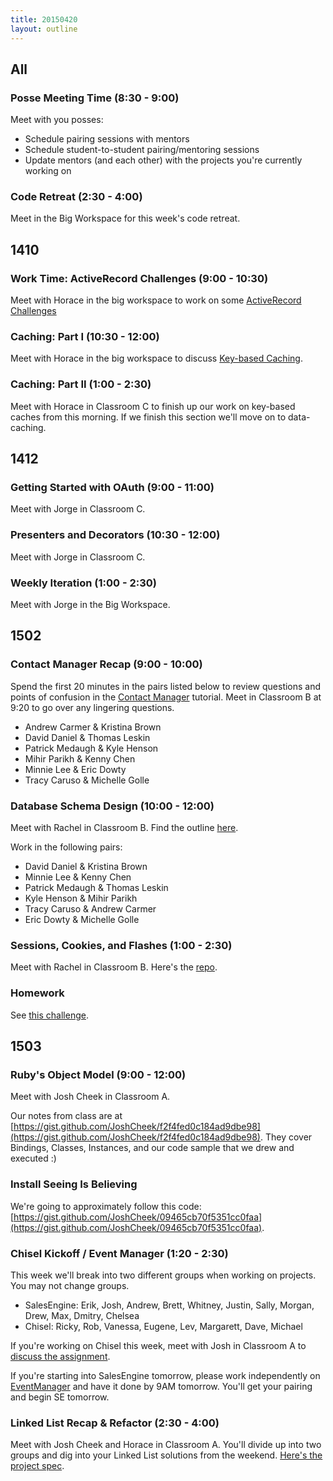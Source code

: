 ```yaml
---
title: 20150420
layout: outline
---
```


## All

### Posse Meeting Time (8:30 - 9:00)

Meet with you posses:

* Schedule pairing sessions with mentors
* Schedule student-to-student pairing/mentoring sessions
* Update mentors (and each other) with the projects you're currently working on

### Code Retreat (2:30 - 4:00)

Meet in the Big Workspace for this week's code retreat.

## 1410

### Work Time: ActiveRecord Challenges (9:00 - 10:30)

Meet with Horace in the big workspace to work on some [ActiveRecord Challenges](https://gist.github.com/worace/79c93b87da1a232fb2f7)

### Caching: Part I (10:30 - 12:00)

Meet with Horace in the big workspace to discuss [Key-based Caching](https://github.com/turingschool/lesson_plans/blob/master/ruby_04-apis_and_scalability/key_based_caching.markdown).

### Caching: Part II (1:00 - 2:30)

Meet with Horace in Classroom C to finish up our work on key-based caches from this morning. If we finish this section we'll move on to data-caching.

## 1412

### Getting Started with OAuth (9:00 - 11:00)

Meet with Jorge in Classroom C.

### Presenters and Decorators (10:30 - 12:00)

Meet with Jorge in Classroom C.

### Weekly Iteration (1:00 - 2:30)

Meet with Jorge in the Big Workspace.

## 1502

### Contact Manager Recap (9:00 - 10:00)

Spend the first 20 minutes in the pairs listed below to review questions and points of confusion in the [Contact Manager](http://tutorials.jumpstartlab.com/projects/contact_manager.html) tutorial. Meet in Classroom B at 9:20 to go over any lingering questions.

* Andrew Carmer & Kristina Brown
* David Daniel & Thomas Leskin
* Patrick Medaugh & Kyle Henson
* Mihir Parikh & Kenny Chen
* Minnie Lee & Eric Dowty
* Tracy Caruso & Michelle Golle

### Database Schema Design (10:00 - 12:00)

Meet with Rachel in Classroom B. Find the outline [here](https://github.com/turingschool/lesson_plans/blob/master/ruby_02-web_applications_with_ruby/database_schema_design.markdown).

Work in the following pairs:

* David Daniel & Kristina Brown
* Minnie Lee & Kenny Chen
* Patrick Medaugh & Thomas Leskin
* Kyle Henson & Mihir Parikh
* Tracy Caruso & Andrew Carmer
* Eric Dowty & Michelle Golle

### Sessions, Cookies, and Flashes (1:00 - 2:30)

Meet with Rachel in Classroom B. Here's the [repo](https://github.com/rwarbelow/sessions-cookies-flashes).

### Homework

See [this challenge](https://github.com/turingschool/challenges/blob/master/sessions_flashes_cookies.markdown).

## 1503

### Ruby's Object Model (9:00 - 12:00)

Meet with Josh Cheek in Classroom A.

Our notes from class are at [https://gist.github.com/JoshCheek/f2f4fed0c184ad9dbe98](https://gist.github.com/JoshCheek/f2f4fed0c184ad9dbe98).
They cover Bindings, Classes, Instances, and our code sample that we drew and executed :)

### Install Seeing Is Believing

We're going to approximately follow this code: [https://gist.github.com/JoshCheek/09465cb70f5351cc0faa](https://gist.github.com/JoshCheek/09465cb70f5351cc0faa).

### Chisel Kickoff / Event Manager (1:20 - 2:30)

This week we'll break into two different groups when working on projects. You may not change groups.

* SalesEngine: Erik, Josh, Andrew, Brett, Whitney, Justin, Sally, Morgan, Drew, Max, Dmitry, Chelsea
* Chisel: Ricky, Rob, Vanessa, Eugene, Lev, Margarett, Dave, Michael

If you're working on Chisel this week, meet with Josh in Classroom A to [discuss the assignment](https://github.com/JumpstartLab/curriculum/blob/master/source/projects/chisel.markdown).

If you're starting into SalesEngine tomorrow, please work independently on [EventManager](http://tutorials.jumpstartlab.com/projects/eventmanager.html) and have it done by 9AM tomorrow. You'll get your pairing and begin SE tomorrow.

### Linked List Recap & Refactor (2:30 - 4:00)

Meet with Josh Cheek and Horace in Classroom A. You'll divide up into two groups and dig into your Linked List solutions
from the weekend. [Here's the project spec](https://github.com/turingschool/challenges/blob/master/linked_lists.markdown).
